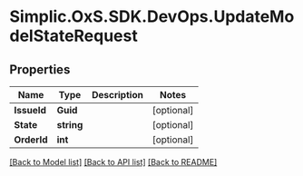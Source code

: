 # Simplic.OxS.SDK.DevOps.UpdateModelStateRequest

## Properties

Name | Type | Description | Notes
------------ | ------------- | ------------- | -------------
**IssueId** | **Guid** |  | [optional] 
**State** | **string** |  | [optional] 
**OrderId** | **int** |  | [optional] 

[[Back to Model list]](../README.md#documentation-for-models) [[Back to API list]](../README.md#documentation-for-api-endpoints) [[Back to README]](../README.md)

